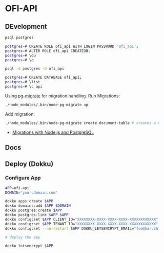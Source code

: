 # OFI-API


## DEvelopment

```sh
psql postgres

postgres=# CREATE ROLE ofi_api WITH LOGIN PASSWORD 'ofi_api';
postgres=# ALTER ROLE ofi_api CREATEDB;
postgres=# \du
postgres=# \q

psql -d postgres -U ofi_api

postgres=# CREATE DATABASE ofi_api;
postgres=# \list
postgres=# \c api
```

Using [pg-migrate](https://github.com/salsita/node-pg-migrate) for migration handling. Run Migrations:

```sh
./node_modules/.bin/node-pg-migrate up
```

Add migration:

```sh
./node_modules/.bin/node-pg-migrate create document-table # creates a migration for documents
```

- [Migrations with Node.js and PostgreSQL](https://www.maibornwolff.de/en/blog/migrations-nodejs-and-postgresql)

## Docs

## Deploy (Dokku)

### Configure App

```sh
APP=ofi-api
DOMAIN="your.domain.com"

dokku apps:create $APP
dokku domains:add $APP $DOMAIN
dokku postgres:create $APP
dokku postgres:link $APP $APP
dokku config:set $APP CLIENT_ID="XXXXXXXX-XXXX-XXXX-XXXX-XXXXXXXXXXXX"
dokku config:set $APP TENANT_ID="XXXXXXXX-XXXX-XXXX-XXXX-XXXXXXXXXXXX"
dokku config:set --no-restart $APP DOKKU_LETSENCRYPT_EMAIL="foo@bar.ch"

# deploy the app

dokku letsencrypt $APP
```
